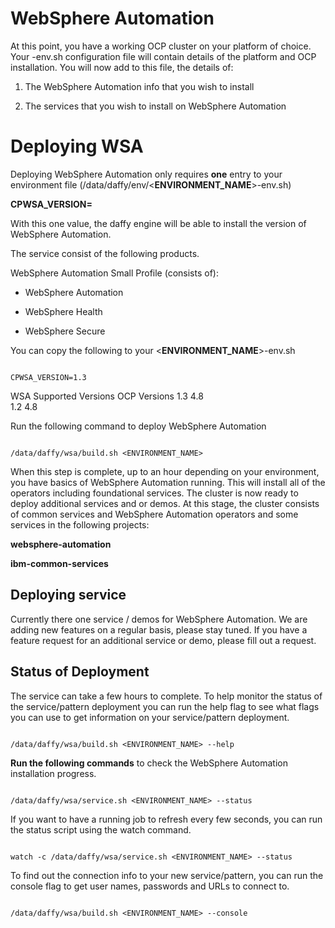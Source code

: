 # WebSphere Automation

At this point, you have a working OCP cluster on your platform of choice. Your **<environment-name>**-env.sh configuration file will contain details of the platform and OCP installation. You will now add to this file, the details of:

1) The WebSphere Automation info that you wish to install

2) The services that you wish to install on WebSphere Automation

# Deploying WSA

Deploying WebSphere Automation only requires **one** entry to your environment file (/data/daffy/env/<**ENVIRONMENT_NAME**>-env.sh)

**CPWSA_VERSION=<version>**

With this one value, the daffy engine will be able to install the version of WebSphere Automation.

The service consist of the following products.

WebSphere Automation Small Profile (consists of):

- WebSphere Automation

- WebSphere Health

- WebSphere Secure

You can copy the following to your <**ENVIRONMENT_NAME**>-env.sh

```

CPWSA_VERSION=1.3
```

WSA Supported Versions	OCP Versions
1.3  	4.8  
1.2  	4.8

Run the following command to deploy WebSphere Automation

```

/data/daffy/wsa/build.sh <ENVIRONMENT_NAME>
```

When this step is complete, up to an hour depending on your environment, you have basics of WebSphere Automation running. This will install all of the operators including foundational services. The cluster is now ready to deploy additional services and or demos.  At this stage, the cluster consists  of common services and WebSphere Automation operators and some services in the following projects:

**websphere-automation**

**ibm-common-services**

## Deploying service

Currently there one service / demos for WebSphere Automation. We are adding new features on a regular basis, please stay tuned.  If you have a feature request for an additional service or demo, please fill out a request.

## Status of Deployment

The service can take a few hours to complete. To help monitor the status of the service/pattern deployment you can run the help flag to see what flags you can use to get information on your service/pattern deployment.

```

/data/daffy/wsa/build.sh <ENVIRONMENT_NAME> --help
```

**Run the following commands** to check the WebSphere Automation installation progress.

```

/data/daffy/wsa/service.sh <ENVIRONMENT_NAME> --status
```

If you want to have a running job to refresh every few seconds,  you can run the status script using the watch command.

```

watch -c /data/daffy/wsa/service.sh <ENVIRONMENT_NAME> --status
```

To find out the connection info to your new service/pattern, you can run the console flag to get user names, passwords and URLs to connect to.

```

/data/daffy/wsa/build.sh <ENVIRONMENT_NAME> --console
```
